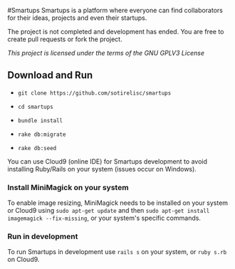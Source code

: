 #Smartups
Smartups is a platform where everyone can find collaborators for their ideas, projects and even their startups.

The project is not completed and development has ended. You are free to create pull requests or fork the project.

*This project is licensed under the terms of the GNU GPLV3 License*


## Download and Run

* ```git clone https://github.com/sotirelisc/smartups```
 
* ```cd smartups```

* ```bundle install```

* ```rake db:migrate```

* ```rake db:seed```

You can use Cloud9 (online IDE) for Smartups development to avoid installing Ruby/Rails on your system (issues occur on Windows).


### Install MiniMagick on your system

To enable image resizing, MiniMagick needs to be installed on your system or Cloud9 using ```sudo apt-get update```
and then ```sudo apt-get install imagemagick --fix-missing```, or your system's specific commands.

### Run in development

To run Smartups in development use ```rails s``` on your system, or ```ruby s.rb``` on Cloud9.
